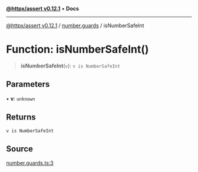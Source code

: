 [**@httpx/assert v0.12.1**](../../README.md) • **Docs**

***

[@httpx/assert v0.12.1](../../README.md) / [number.guards](../README.md) / isNumberSafeInt

# Function: isNumberSafeInt()

> **isNumberSafeInt**(`v`): `v is NumberSafeInt`

## Parameters

• **v**: `unknown`

## Returns

`v is NumberSafeInt`

## Source

[number.guards.ts:3](https://github.com/belgattitude/httpx/blob/9af23c30700a45e9eb95108b7ac53f133f16092b/packages/assert/src/number.guards.ts#L3)
